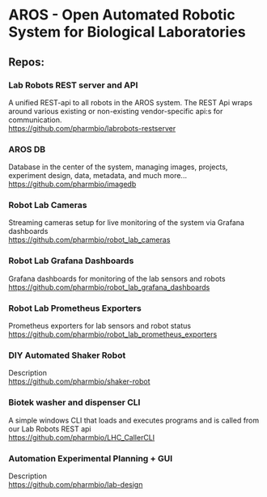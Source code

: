 # AROS - Open Automated Robotic System for Biological Laboratories


## Repos:


### Lab Robots REST server and API
A unified REST-api to all robots in the AROS system. The REST Api wraps around various existing or non-existing vendor-specific api:s for communication.
<br>
https://github.com/pharmbio/labrobots-restserver

### AROS DB
Database in the center of the system, managing images, projects, experiment design, data, metadata, and much more...
<br>
https://github.com/pharmbio/imagedb

### Robot Lab Cameras
Streaming cameras setup for live monitoring of the system via Grafana dashboards
<br>
https://github.com/pharmbio/robot_lab_cameras

### Robot Lab Grafana Dashboards
Grafana dashboards for monitoring of the lab sensors and robots 
<br>
https://github.com/pharmbio/robot_lab_grafana_dashboards

### Robot Lab Prometheus Exporters
Prometheus exporters for lab sensors and robot status
<br>
https://github.com/pharmbio/robot_lab_prometheus_exporters

### DIY Automated Shaker Robot
Description
<br>
https://github.com/pharmbio/shaker-robot

### Biotek washer and dispenser CLI
A simple windows CLI that loads and executes programs and is called from our Lab Robots REST api
<br>
https://github.com/pharmbio/LHC_CallerCLI

### Automation Experimental Planning + GUI
Description
<br>
https://github.com/pharmbio/lab-design
